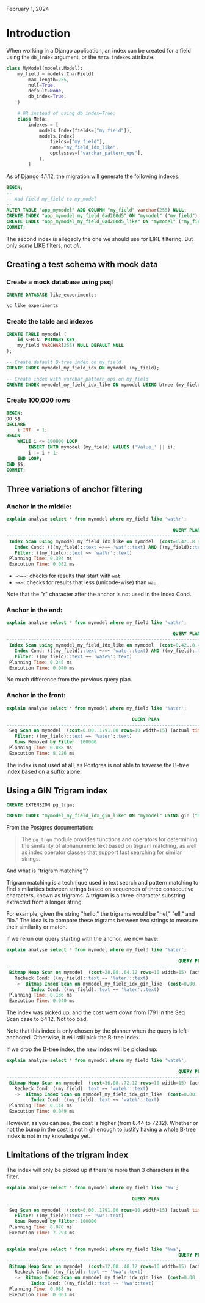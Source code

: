 February 1, 2024

# Introduction

When working in a Django application, an index can be created for a field
using the `db_index` argument, or the `Meta.indexes` attribute.

```python
class MyModel(models.Model):
    my_field = models.CharField(
        max_length=255,
        null=True,
        default=None,
        db_index=True,
    )

    # OR instead of using db_index=True:
    class Meta:
        indexes = [
            models.Index(fields=["my_field"]),
            models.Index(
                fields=["my_field"],
                name="my_field_idx_like",
                opclasses=["varchar_pattern_ops"],
            ),
        ]
```

As of Django 4.1.12, the migration will generate the following indexes:

```sql
BEGIN;
--
-- Add field my_field to my_model
--
ALTER TABLE "app_mymodel" ADD COLUMN "my_field" varchar(255) NULL;
CREATE INDEX "app_mymodel_my_field_0ad260d5" ON "mymodel" ("my_field");
CREATE INDEX "app_mymodel_my_field_0ad260d5_like" ON "mymodel" ("my_field" varchar_pattern_ops);
COMMIT;
```

The second index is allegedly the one we should use for LIKE filtering.
But only *some* LIKE filters, not *all*.

## Creating a test schema with mock data
### Create a mock database using psql

```sql
CREATE DATABASE like_experiments;

\c like_experiments
```

### Create the table and indexes

```sql
CREATE TABLE mymodel (
    id SERIAL PRIMARY KEY,
    my_field VARCHAR(255) NULL DEFAULT NULL
);

-- Create default B-tree index on my_field
CREATE INDEX mymodel_my_field_idx ON mymodel (my_field);

-- Create index with varchar_pattern_ops on my_field
CREATE INDEX mymodel_my_field_idx_like ON mymodel USING btree (my_field varchar_pattern_ops);
```

### Create 100,000 rows

```sql
BEGIN;
DO $$
DECLARE
    i INT := 1;
BEGIN
    WHILE i <= 100000 LOOP
        INSERT INTO mymodel (my_field) VALUES ('Value_' || i);
        i := i + 1;
    END LOOP;
END $$;
COMMIT;
```

## Three variations of anchor filtering

### Anchor in the middle:

```sql
explain analyse select * from mymodel where my_field like 'wat%r';

                                                             QUERY PLAN
-------------------------------------------------------------------------------------------------------------------------------------
 Index Scan using mymodel_my_field_idx_like on mymodel  (cost=0.42..8.44 rows=10 width=15) (actual time=0.041..0.041 rows=0 loops=1)
   Index Cond: (((my_field)::text ~>=~ 'wat'::text) AND ((my_field)::text ~<~ 'wau'::text))
   Filter: ((my_field)::text ~~ 'wat%r'::text)
 Planning Time: 0.394 ms
 Execution Time: 0.082 ms
```

- `~>=~`: checks for results that start with `wat`.
- `~<~`: checks for results that less (unicode-wise) than `wau`.

Note that the "r" character after the anchor is not used in the Index Cond.

### Anchor in the end:

```sql
explain analyse select * from mymodel where my_field like 'wat%r';

                                                             QUERY PLAN
-------------------------------------------------------------------------------------------------------------------------------------
 Index Scan using mymodel_my_field_idx_like on mymodel  (cost=0.42..8.44 rows=10 width=15) (actual time=0.020..0.021 rows=0 loops=1)
   Index Cond: (((my_field)::text ~>=~ 'wate'::text) AND ((my_field)::text ~<~ 'watf'::text))
   Filter: ((my_field)::text ~~ 'wate%'::text)
 Planning Time: 0.245 ms
 Execution Time: 0.040 ms
```

No much difference from the previous query plan.

### Anchor in the front:

```sql
explain analyse select * from mymodel where my_field like '%ater';

                                              QUERY PLAN
------------------------------------------------------------------------------------------------------
 Seq Scan on mymodel  (cost=0.00..1791.00 rows=10 width=15) (actual time=8.214..8.214 rows=0 loops=1)
   Filter: ((my_field)::text ~~ '%ater'::text)
   Rows Removed by Filter: 100000
 Planning Time: 0.088 ms
 Execution Time: 8.226 ms
```

The index is not used at all, as Postgres is not able to traverse the B-tree
index based on a suffix alone.

## Using a GIN Trigram index

```sql
CREATE EXTENSION pg_trgm;

CREATE INDEX "mymodel_my_field_idx_gin_like" ON "mymodel" USING gin ("my_field" gin_trgm_ops);
```

From the Postgres documentation:

> The `pg_trgm` module provides functions and operators for determining the
> similarity of alphanumeric text based on trigram matching, as well as index
> operator classes that support fast searching for similar strings.

And what is "trigram matching"?

Trigram matching is a technique used in text search and pattern matching to
find similarities between strings based on sequences of three consecutive
characters, known as trigrams. A trigram is a three-character substring
extracted from a longer string.

For example, given the string "hello," the trigrams would be "hel," "ell," and
"llo." The idea is to compare these trigrams between two strings to measure
their similarity or match.

If we rerun our query starting with the anchor, we now have:

```sql
explain analyse select * from mymodel where my_field like '%ater';

                                                               QUERY PLAN
----------------------------------------------------------------------------------------------------------------------------------------
 Bitmap Heap Scan on mymodel  (cost=28.08..64.12 rows=10 width=15) (actual time=0.009..0.010 rows=0 loops=1)
   Recheck Cond: ((my_field)::text ~~ '%ater'::text)
   ->  Bitmap Index Scan on mymodel_my_field_idx_gin_like  (cost=0.00..28.07 rows=10 width=0) (actual time=0.008..0.008 rows=0 loops=1)
         Index Cond: ((my_field)::text ~~ '%ater'::text)
 Planning Time: 0.136 ms
 Execution Time: 0.040 ms
```

The index was picked up, and the cost went down from 1791 in the Seq Scan case
to 64.12. Not too bad.

Note that this index is only chosen by the planner when the query is
left-anchored. Otherwise, it will still pick the B-tree index.

If we drop the B-tree index, the new index will be picked up:

```sql
explain analyse select * from mymodel where my_field like 'wate%';

                                                               QUERY PLAN
----------------------------------------------------------------------------------------------------------------------------------------
 Bitmap Heap Scan on mymodel  (cost=36.08..72.12 rows=10 width=15) (actual time=0.018..0.019 rows=0 loops=1)
   Recheck Cond: ((my_field)::text ~~ 'wate%'::text)
   ->  Bitmap Index Scan on mymodel_my_field_idx_gin_like  (cost=0.00..36.08 rows=10 width=0) (actual time=0.017..0.017 rows=0 loops=1)
         Index Cond: ((my_field)::text ~~ 'wate%'::text)
 Planning Time: 0.114 ms
 Execution Time: 0.049 ms
```

However, as you can see, the cost is higher (from 8.44 to 72.12). Whether or
not the bump in the cost is not high enough to justify having a whole B-tree
index is not in my knowledge yet.

## Limitations of the trigram index

The index will only be picked up if there're more than 3 characters in the
filter.

```sql
explain analyse select * from mymodel where my_field like '%w';

                                              QUERY PLAN
------------------------------------------------------------------------------------------------------
 Seq Scan on mymodel  (cost=0.00..1791.00 rows=10 width=15) (actual time=7.281..7.282 rows=0 loops=1)
   Filter: ((my_field)::text ~~ '%w'::text)
   Rows Removed by Filter: 100000
 Planning Time: 0.070 ms
 Execution Time: 7.293 ms


explain analyse select * from mymodel where my_field like '%wa';
                                                               QUERY PLAN
----------------------------------------------------------------------------------------------------------------------------------------
 Bitmap Heap Scan on mymodel  (cost=12.08..48.12 rows=10 width=15) (actual time=0.022..0.023 rows=0 loops=1)
   Recheck Cond: ((my_field)::text ~~ '%wa'::text)
   ->  Bitmap Index Scan on mymodel_my_field_idx_gin_like  (cost=0.00..12.07 rows=10 width=0) (actual time=0.020..0.020 rows=0 loops=1)
         Index Cond: ((my_field)::text ~~ '%wa'::text)
 Planning Time: 0.088 ms
 Execution Time: 0.063 ms
```
